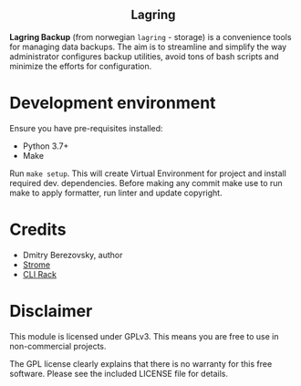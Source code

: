 <h2 align="center">Lagring</h2>

**Lagring Backup** (from norwegian `lagring` - storage) is a convenience tools for managing data backups. The aim is to streamline and simplify
the way administrator configures backup utilities, avoid tons of bash scripts and minimize the efforts for
configuration.

# Development environment

Ensure you have pre-requisites installed:

* Python 3.7+
* Make

Run `make setup`. This will create Virtual Environment for project and install required dev. dependencies. Before making
any commit make use to run make to apply formatter, run linter and update copyright.

# Credits

* Dmitry Berezovsky, author
* [Strome](https://github.com/corvis/strome)
* [CLI Rack](https://github.com/corvis/cli-rack)

# Disclaimer

This module is licensed under GPLv3. This means you are free to use in non-commercial projects.

The GPL license clearly explains that there is no warranty for this free software. Please see the included LICENSE file
for details.